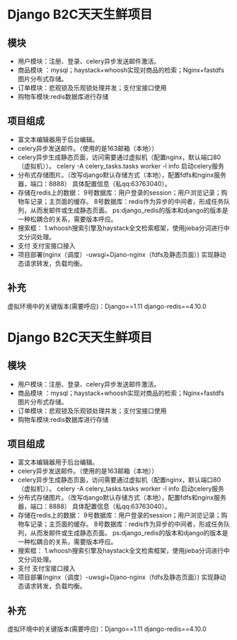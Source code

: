 # Django B2C天天生鲜项目
 ## 模块
 - 用户模块：注册、登录、celery异步发送邮件激活。
 - 商品模块 ：mysql；haystack+whoosh实现对商品的检索；Nginx+fastdfs图片分布式存储。
 - 订单模块：悲观锁及乐观锁处理并发；支付宝接口使用
 - 购物车模块:redis数据库进行存储
## 项目组成
- 富文本编辑器用于后台编辑。
- celery异步发送邮件。（使用的是163邮箱（本地））
- celery异步生成静态页面，访问需要通过虚拟机（配置nginx，默认端口80（虚拟机））。
        celery -A celery_tasks.tasks worker -l info 启动celery服务
- 分布式存储图片。（改写django默认存储方式（本地），配置fdfs和nginx服务器，端口：8888）
    具体配置信息（私qq:63763040）。
- 存储在redis上的数据：
    9号数据库：用户登录的session；用户浏览记录；购物车记录；主页面的缓存。
    8号数据库：redis作为异步的中间者，形成任务队列，从而发邮件或生成静态页面。
    ps:django_redis的版本和django的版本是一种松耦合的关系，需要版本呼应。
- 搜索框：
    1.whoosh搜索引擎及haystack全文检索框架，使用jieba分词进行中文分词处理。
- 支付
支付宝接口接入
- 项目部署(nginx（调度）-uwsgi+Djano-nginx（fdfs及静态页面）) 
实现静动态请求转发，负载均衡。
## 补充
虚拟环境中的关键版本(需要呼应)：Django==1.11  django-redis==4.10.0

# Django B2C天天生鲜项目
 ## 模块
 - 用户模块：注册、登录、celery异步发送邮件激活。
 - 商品模块 ：mysql；haystack+whoosh实现对商品的检索；Nginx+fastdfs图片分布式存储。
 - 订单模块：悲观锁及乐观锁处理并发；支付宝接口使用
 - 购物车模块:redis数据库进行存储
## 项目组成
- 富文本编辑器用于后台编辑。
- celery异步发送邮件。（使用的是163邮箱（本地））
- celery异步生成静态页面，访问需要通过虚拟机（配置nginx，默认端口80（虚拟机））。
        celery -A celery_tasks.tasks worker -l info 启动celery服务
- 分布式存储图片。（改写django默认存储方式（本地），配置fdfs和nginx服务器，端口：8888）
    具体配置信息（私qq:63763040）。
- 存储在redis上的数据：
    9号数据库：用户登录的session；用户浏览记录；购物车记录；主页面的缓存。
    8号数据库：redis作为异步的中间者，形成任务队列，从而发邮件或生成静态页面。
    ps:django_redis的版本和django的版本是一种松耦合的关系，需要版本呼应。
- 搜索框：
    1.whoosh搜索引擎及haystack全文检索框架，使用jieba分词进行中文分词处理。
- 支付
支付宝接口接入
- 项目部署(nginx（调度）-uwsgi+Djano-nginx（fdfs及静态页面）) 
实现静动态请求转发，负载均衡。
## 补充
虚拟环境中的关键版本(需要呼应)：Django==1.11  django-redis==4.10.0

